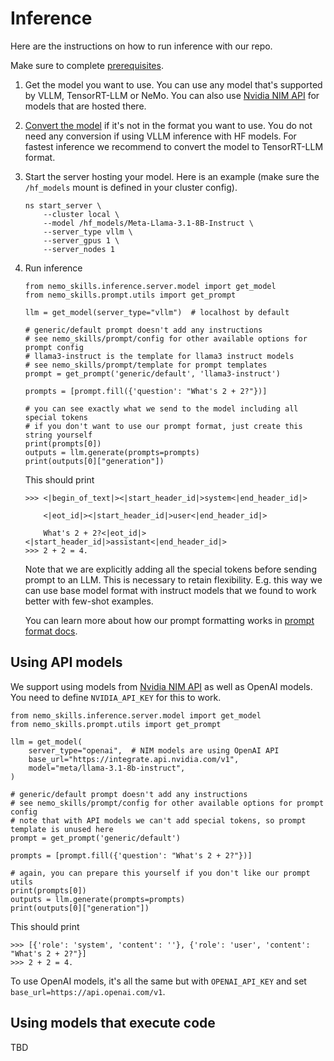 # Inference

Here are the instructions on how to run inference with our repo.

Make sure to complete [prerequisites](/docs/prerequisites.md).

1. Get the model you want to use. You can use any model that's supported by VLLM, TensorRT-LLM or NeMo.
   You can also use [Nvidia NIM API](https://www.nvidia.com/en-us/ai/) for models that are hosted there.

2. [Convert the model](/docs/checkpoint-conversion.md) if it's not in the format you want to use.
   You do not need any conversion if using VLLM inference with HF models.
   For fastest inference we recommend to convert the model to TensorRT-LLM format.

3. Start the server hosting your model. Here is an example (make sure the `/hf_models` mount is defined in your cluster config).

   ```
   ns start_server \
       --cluster local \
       --model /hf_models/Meta-Llama-3.1-8B-Instruct \
       --server_type vllm \
       --server_gpus 1 \
       --server_nodes 1
   ```

4. Run inference

   ```
   from nemo_skills.inference.server.model import get_model
   from nemo_skills.prompt.utils import get_prompt

   llm = get_model(server_type="vllm")  # localhost by default

   # generic/default prompt doesn't add any instructions
   # see nemo_skills/prompt/config for other available options for prompt config
   # llama3-instruct is the template for llama3 instruct models
   # see nemo_skills/prompt/template for prompt templates
   prompt = get_prompt('generic/default', 'llama3-instruct')

   prompts = [prompt.fill({'question': "What's 2 + 2?"})]

   # you can see exactly what we send to the model including all special tokens
   # if you don't want to use our prompt format, just create this string yourself
   print(prompts[0])
   outputs = llm.generate(prompts=prompts)
   print(outputs[0]["generation"])
   ```

   This should print
   ```
   >>> <|begin_of_text|><|start_header_id|>system<|end_header_id|>

       <|eot_id|><|start_header_id|>user<|end_header_id|>

       What's 2 + 2?<|eot_id|><|start_header_id|>assistant<|end_header_id|>
   >>> 2 + 2 = 4.
   ```

   Note that we are explicitly adding all the special tokens before sending prompt to an LLM.
   This is necessary to retain flexibility. E.g. this way we can use base model format with
   instruct models that we found to work better with few-shot examples.

   You can learn more about how our prompt formatting works in [prompt format docs](/docs/prompt-format.md).

## Using API models

We support using models from [Nvidia NIM API](https://www.nvidia.com/en-us/ai/) as well as OpenAI models.
You need to define `NVIDIA_API_KEY` for this to work.

```
from nemo_skills.inference.server.model import get_model
from nemo_skills.prompt.utils import get_prompt

llm = get_model(
    server_type="openai",  # NIM models are using OpenAI API
    base_url="https://integrate.api.nvidia.com/v1",
    model="meta/llama-3.1-8b-instruct",
)

# generic/default prompt doesn't add any instructions
# see nemo_skills/prompt/config for other available options for prompt config
# note that with API models we can't add special tokens, so prompt template is unused here
prompt = get_prompt('generic/default')

prompts = [prompt.fill({'question': "What's 2 + 2?"})]

# again, you can prepare this yourself if you don't like our prompt utils
print(prompts[0])
outputs = llm.generate(prompts=prompts)
print(outputs[0]["generation"])
```

This should print
```
>>> [{'role': 'system', 'content': ''}, {'role': 'user', 'content': "What's 2 + 2?"}]
>>> 2 + 2 = 4.
```

To use OpenAI models, it's all the same but with `OPENAI_API_KEY` and set `base_url=https://api.openai.com/v1`.

## Using models that execute code

TBD